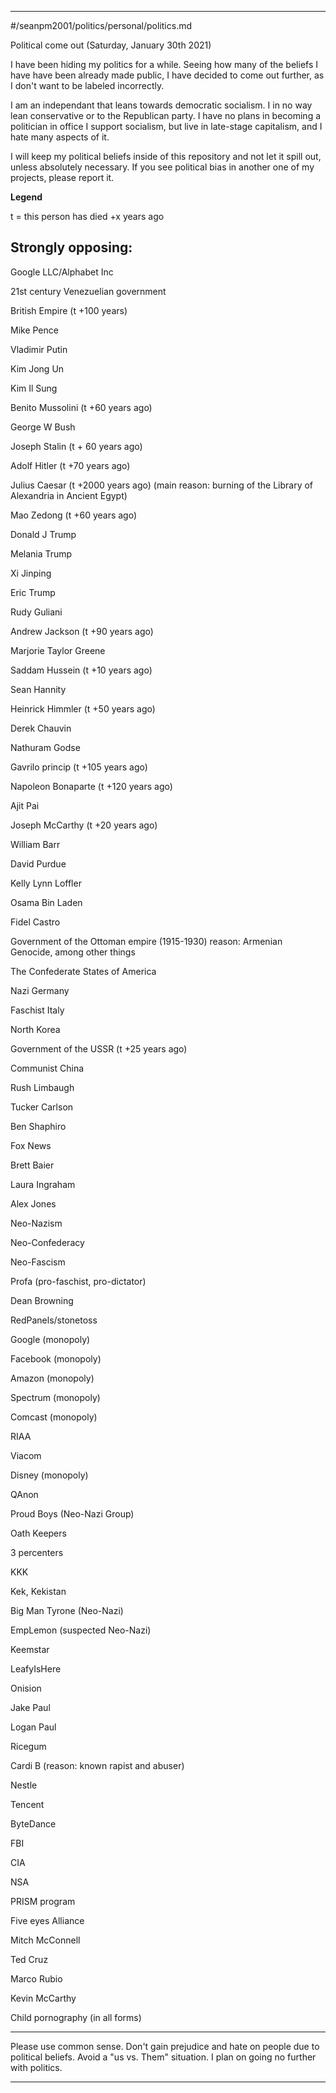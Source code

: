 
***

#/seanpm2001/politics/personal/politics.md

Political come out (Saturday, January 30th 2021)

I have been hiding my politics for a while. Seeing how many of the beliefs I have have been already made public, I have decided to come out further, as I don't want to be labeled incorrectly.

I am an independant that leans towards democratic socialism. I in no way lean conservative or to the Republican party. I have no plans in becoming a politician in office
I support socialism, but live in late-stage capitalism, and I hate many aspects of it.

I will keep my political beliefs inside of this repository and not let it spill out, unless absolutely necessary. If you see political bias in another one of my projects, please report it.

**Legend**

t = this person has died +x years ago

## Strongly opposing:

Google LLC/Alphabet Inc

21st century Venezuelian government

British Empire (t +100 years)

Mike Pence

Vladimir Putin

Kim Jong Un

Kim Il Sung

Benito Mussolini (t +60 years ago)

George W Bush

Joseph Stalin (t + 60 years ago)

Adolf Hitler (t +70 years ago)

Julius Caesar (t +2000 years ago) (main reason: burning of the Library of Alexandria in Ancient Egypt)

Mao Zedong (t +60 years ago)

Donald J Trump

Melania Trump

Xi Jinping

Eric Trump

Rudy Guliani

Andrew Jackson (t +90 years ago)

Marjorie Taylor Greene

Saddam Hussein (t +10 years ago)

Sean Hannity

Heinrick Himmler (t +50 years ago)

Derek Chauvin

Nathuram Godse

Gavrilo princip (t +105 years ago)

Napoleon Bonaparte (t +120 years ago)

Ajit Pai

Joseph McCarthy (t +20 years ago)

William Barr

David Purdue

Kelly Lynn Loffler

Osama Bin Laden

Fidel Castro

Government of the Ottoman empire (1915-1930) reason: Armenian Genocide, among other things

The Confederate States of America

Nazi Germany

Faschist Italy

North Korea

Government of the USSR (t +25 years ago)

Communist China

Rush Limbaugh

Tucker Carlson

Ben Shaphiro

Fox News

Brett Baier

Laura Ingraham

Alex Jones

Neo-Nazism

Neo-Confederacy

Neo-Fascism

Profa (pro-faschist, pro-dictator)

Dean Browning

RedPanels/stonetoss

Google (monopoly)

Facebook (monopoly)

Amazon (monopoly)

Spectrum (monopoly)

Comcast (monopoly)

RIAA

Viacom

Disney (monopoly)

QAnon

Proud Boys (Neo-Nazi Group)

Oath Keepers

3 percenters

KKK

Kek, Kekistan

Big Man Tyrone (Neo-Nazi)

EmpLemon (suspected Neo-Nazi)

Keemstar

LeafyIsHere

Onision

Jake Paul

Logan Paul

Ricegum

Cardi B (reason: known rapist and abuser)

Nestle

Tencent

ByteDance

FBI

CIA

NSA

PRISM program

Five eyes Alliance

Mitch McConnell

Ted Cruz

Marco Rubio

Kevin McCarthy

Child pornography (in all forms)

***

Please use common sense. Don't gain prejudice and hate on people due to political beliefs. Avoid a "us vs. Them" situation. I plan on going no further with politics.

***

